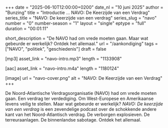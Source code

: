 +++
date = "2025-06-10T12:00:00+0200"
date_nl = "10 juni 2025"
author = "Bunzing"
title = "Introductie ... NAVO: De Keerzijde van een Verdrag"
series_title = "NAVO: De keerzijde van een verdrag"
series_slug = "navo"
number = "0"
number-season = "1"
layout = "single"
eptype = "full"
duration = "00:01:11"

short_description = "De NAVO had om vrede moeten gaan. Maar wat gebeurde er werkelijk? Ontdek het allemaal."
url = "/aankondiging"
tags = ["NAVO", "politiek", "geschiedenis"]
draft = false

[mp3]
asset_link = "navo-intro.mp3"
length = "1133908"

[aac]
asset_link = "navo-intro.m4a"
length = "1180124"

[image]
url = "navo-cover.png"
alt = "NAVO: De Keerzijde van een Verdrag"
+++

De Noord-Atlantische Verdragsorganisatie (NAVO) had om vrede moeten gaan. Een verdrag ter verdediging. Om West-Europese en Amerikaanse levens veilig te stellen. Maar wat gebeurde er werkelijk? _NAVO: De keerzijde van een verdrag_ is een zevendelige podcast over de schokkende andere kant van het Noord-Atlantisch verdrag. De verborgen explosieven. De terreuraanlagen. De binnenlandse sabotage. Ontdek het allemaal.
